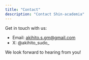 ```yaml
---
title: "Contact"
description: "Contact Shin-academia"
---
```


Get in touch with us:

- Email: akihito.s.gm@gmail.com
- X: @akihito_sudo_

We look forward to hearing from you!
